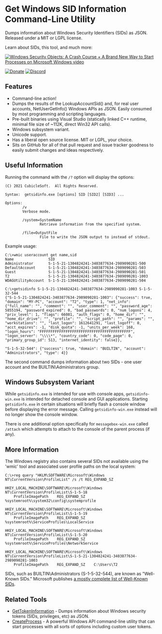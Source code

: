 Get Windows SID Information Command-Line Utility
================================================

Dumps information about Windows Security Identifiers (SIDs) as JSON.  Released under a MIT or LGPL license.

Learn about SIDs, this tool, and much more:

[![Windows Security Objects:  A Crash Course + A Brand New Way to Start Processes on Microsoft Windows video](https://user-images.githubusercontent.com/1432111/118288197-0574ec00-b489-11eb-96e5-fab0f6149171.png)](https://www.youtube.com/watch?v=pmteqkbBfAY "Windows Security Objects:  A Crash Course + A Brand New Way to Start Processes on Microsoft Windows")

[![Donate](https://cubiclesoft.com/res/donate-shield.png)](https://cubiclesoft.com/donate/) [![Discord](https://img.shields.io/discord/777282089980526602?label=chat&logo=discord)](https://cubiclesoft.com/product-support/github/)

Features
--------

* Command-line action!
* Dumps the results of the LookupAccountSid() and, for real user accounts, NetUserGetInfo() Windows APIs as JSON.  Easily consumed by most programming and scripting languages.
* Pre-built binaries using Visual Studio (statically linked C++ runtime, minimal file size of ~112K, direct Win32 API calls).
* Windows subsystem variant.
* Unicode support.
* Has a liberal open source license.  MIT or LGPL, your choice.
* Sits on GitHub for all of that pull request and issue tracker goodness to easily submit changes and ideas respectively.

Useful Information
------------------

Running the command with the `/?` option will display the options:

```
(C) 2021 CubicleSoft.  All Rights Reserved.

Syntax:  getsidinfo.exe [options] SID [SID2] [SID3] ...

Options:
        /v
        Verbose mode.

        /system=SystemName
                Retrieve information from the specified system.

        /file=OutputFile
                File to write the JSON output to instead of stdout.
```

Example usage:

```
C:\>wmic useraccount get name,sid
Name                SID
Administrator       S-1-5-21-1304824241-3403877634-2989090281-500
DefaultAccount      S-1-5-21-1304824241-3403877634-2989090281-503
Guest               S-1-5-21-1304824241-3403877634-2989090281-501
T2                  S-1-5-21-1304824241-3403877634-2989090281-1003
WDAGUtilityAccount  S-1-5-21-1304824241-3403877634-2989090281-504

C:\>getsidinfo S-1-5-21-1304824241-3403877634-2989090281-1003 S-1-5-32-544
{"S-1-5-21-1304824241-3403877634-2989090281-1003": {"success": true, "domain": "MY-PC", "account": "T2", "type": 1, "net_info": {"full_name": "", "comment": "", "user_comment": "", "password_age": 5855194, "password_expired": 0, "bad_passwords": 0, "num_logons": 4, "priv_level": 1, "flags": 66081, "auth_flags": 0, "home_dir": "", "home_dir_drive": "", "profile": "", "script_path": "", "params": "", "workstations": "", "last_logon": 1612641291, "last_logoff": 0, "acct_expires": -1, "disk_quota": -1, "units_per_week": 168, "logon_hours": "FFFFFFFFFFFFFFFFFFFFFFFFFFFFFFFFFFFFFFFFFF", "logon_server": "\\\\*", "country_code": 0, "code_page": 0, "primary_group_id": 513, "internet_identity": false}},

"S-1-5-32-544": {"success": true, "domain": "BUILTIN", "account": "Administrators", "type": 4}}
```

The second command dumps information about two SIDs - one user account and the BUILTIN\Administrators group.

Windows Subsystem Variant
-------------------------

While `getsidinfo.exe` is intended for use with console apps, `getsidinfo-win.exe` is intended for detached console and GUI applications.  Starting `getsidinfo.exe` in certain situations will briefly flash a console window before displaying the error message.  Calling `getsidinfo-win.exe` instead will no longer show the console window.

There is one additional option specifically for `messagebox-win.exe` called `/attach` which attempts to attach to the console of the parent process (if any).

More Information
----------------

The Windows registry also contains several SIDs not available using the 'wmic' tool and associated user profile paths on the local system:

```
C:\>reg query "HKLM\SOFTWARE\Microsoft\Windows NT\CurrentVersion\ProfileList" /s /t REG_EXPAND_SZ

HKEY_LOCAL_MACHINE\SOFTWARE\Microsoft\Windows NT\CurrentVersion\ProfileList\S-1-5-18
    ProfileImagePath    REG_EXPAND_SZ    %systemroot%\system32\config\systemprofile

HKEY_LOCAL_MACHINE\SOFTWARE\Microsoft\Windows NT\CurrentVersion\ProfileList\S-1-5-19
    ProfileImagePath    REG_EXPAND_SZ    %systemroot%\ServiceProfiles\LocalService

HKEY_LOCAL_MACHINE\SOFTWARE\Microsoft\Windows NT\CurrentVersion\ProfileList\S-1-5-20
    ProfileImagePath    REG_EXPAND_SZ    %systemroot%\ServiceProfiles\NetworkService

HKEY_LOCAL_MACHINE\SOFTWARE\Microsoft\Windows NT\CurrentVersion\ProfileList\S-1-5-21-1304824241-3403877634-2989090281-1003
    ProfileImagePath    REG_EXPAND_SZ    C:\Users\T2
```

SIDs, such as BUILTIN\Administrators (S-1-5-32-544), are known as "Well-Known SIDs."  Microsoft publishes [a mostly complete list of Well-Known SIDs](https://docs.microsoft.com/en-us/troubleshoot/windows-server/identity/security-identifiers-in-windows).

Related Tools
-------------

* [GetTokenInformation](https://github.com/cubiclesoft/gettokeninformation-windows) - Dumps information about Windows security tokens (SIDs, privileges, etc) as JSON.
* [CreateProcess](https://github.com/cubiclesoft/createprocess-windows) - A powerful Windows API command-line utility that can start processes with all sorts of options including custom user tokens.
